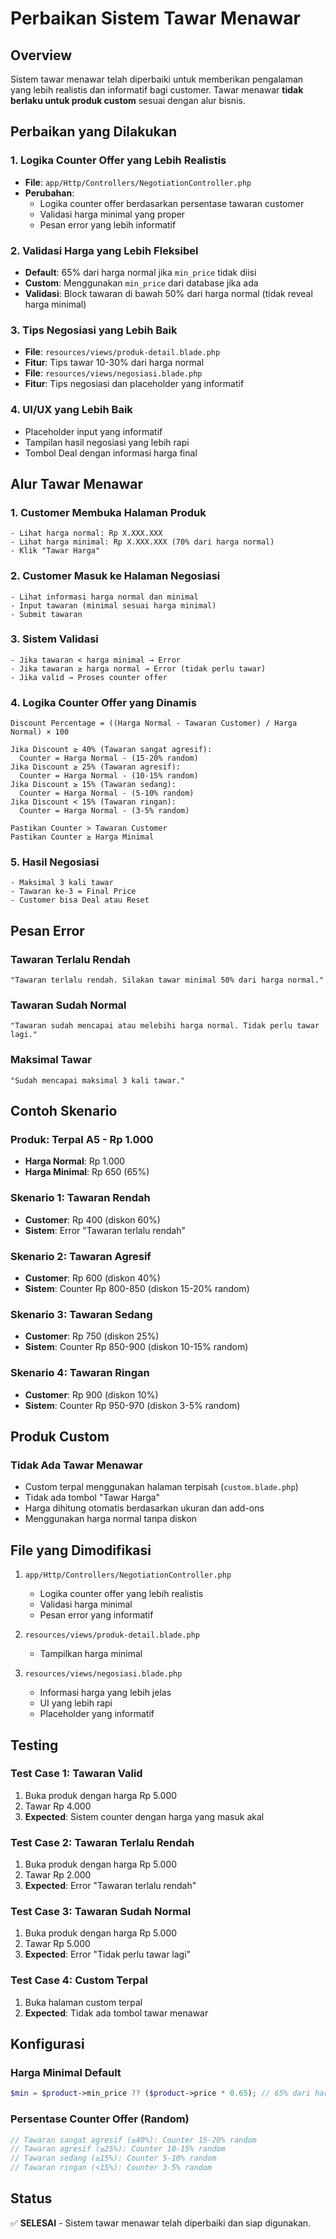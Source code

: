 # Perbaikan Sistem Tawar Menawar

## Overview
Sistem tawar menawar telah diperbaiki untuk memberikan pengalaman yang lebih realistis dan informatif bagi customer. Tawar menawar **tidak berlaku untuk produk custom** sesuai dengan alur bisnis.

## Perbaikan yang Dilakukan

### 1. Logika Counter Offer yang Lebih Realistis
- **File**: `app/Http/Controllers/NegotiationController.php`
- **Perubahan**: 
  - Logika counter offer berdasarkan persentase tawaran customer
  - Validasi harga minimal yang proper
  - Pesan error yang lebih informatif

### 2. Validasi Harga yang Lebih Fleksibel
- **Default**: 65% dari harga normal jika `min_price` tidak diisi
- **Custom**: Menggunakan `min_price` dari database jika ada
- **Validasi**: Block tawaran di bawah 50% dari harga normal (tidak reveal harga minimal)

### 3. Tips Negosiasi yang Lebih Baik
- **File**: `resources/views/produk-detail.blade.php`
- **Fitur**: Tips tawar 10-30% dari harga normal
- **File**: `resources/views/negosiasi.blade.php`
- **Fitur**: Tips negosiasi dan placeholder yang informatif

### 4. UI/UX yang Lebih Baik
- Placeholder input yang informatif
- Tampilan hasil negosiasi yang lebih rapi
- Tombol Deal dengan informasi harga final

## Alur Tawar Menawar

### 1. Customer Membuka Halaman Produk
```
- Lihat harga normal: Rp X.XXX.XXX
- Lihat harga minimal: Rp X.XXX.XXX (70% dari harga normal)
- Klik "Tawar Harga"
```

### 2. Customer Masuk ke Halaman Negosiasi
```
- Lihat informasi harga normal dan minimal
- Input tawaran (minimal sesuai harga minimal)
- Submit tawaran
```

### 3. Sistem Validasi
```
- Jika tawaran < harga minimal → Error
- Jika tawaran ≥ harga normal → Error (tidak perlu tawar)
- Jika valid → Proses counter offer
```

### 4. Logika Counter Offer yang Dinamis
```
Discount Percentage = ((Harga Normal - Tawaran Customer) / Harga Normal) × 100

Jika Discount ≥ 40% (Tawaran sangat agresif):
  Counter = Harga Normal - (15-20% random)
Jika Discount ≥ 25% (Tawaran agresif):
  Counter = Harga Normal - (10-15% random)
Jika Discount ≥ 15% (Tawaran sedang):
  Counter = Harga Normal - (5-10% random)
Jika Discount < 15% (Tawaran ringan):
  Counter = Harga Normal - (3-5% random)

Pastikan Counter > Tawaran Customer
Pastikan Counter ≥ Harga Minimal
```

### 5. Hasil Negosiasi
```
- Maksimal 3 kali tawar
- Tawaran ke-3 = Final Price
- Customer bisa Deal atau Reset
```

## Pesan Error

### Tawaran Terlalu Rendah
```
"Tawaran terlalu rendah. Silakan tawar minimal 50% dari harga normal."
```

### Tawaran Sudah Normal
```
"Tawaran sudah mencapai atau melebihi harga normal. Tidak perlu tawar lagi."
```

### Maksimal Tawar
```
"Sudah mencapai maksimal 3 kali tawar."
```

## Contoh Skenario

### Produk: Terpal A5 - Rp 1.000
- **Harga Normal**: Rp 1.000
- **Harga Minimal**: Rp 650 (65%)

### Skenario 1: Tawaran Rendah
- **Customer**: Rp 400 (diskon 60%)
- **Sistem**: Error "Tawaran terlalu rendah"

### Skenario 2: Tawaran Agresif
- **Customer**: Rp 600 (diskon 40%)
- **Sistem**: Counter Rp 800-850 (diskon 15-20% random)

### Skenario 3: Tawaran Sedang
- **Customer**: Rp 750 (diskon 25%)
- **Sistem**: Counter Rp 850-900 (diskon 10-15% random)

### Skenario 4: Tawaran Ringan
- **Customer**: Rp 900 (diskon 10%)
- **Sistem**: Counter Rp 950-970 (diskon 3-5% random)

## Produk Custom

### Tidak Ada Tawar Menawar
- Custom terpal menggunakan halaman terpisah (`custom.blade.php`)
- Tidak ada tombol "Tawar Harga"
- Harga dihitung otomatis berdasarkan ukuran dan add-ons
- Menggunakan harga normal tanpa diskon

## File yang Dimodifikasi

1. `app/Http/Controllers/NegotiationController.php`
   - Logika counter offer yang lebih realistis
   - Validasi harga minimal
   - Pesan error yang informatif

2. `resources/views/produk-detail.blade.php`
   - Tampilkan harga minimal

3. `resources/views/negosiasi.blade.php`
   - Informasi harga yang lebih jelas
   - UI yang lebih rapi
   - Placeholder yang informatif

## Testing

### Test Case 1: Tawaran Valid
1. Buka produk dengan harga Rp 5.000
2. Tawar Rp 4.000
3. **Expected**: Sistem counter dengan harga yang masuk akal

### Test Case 2: Tawaran Terlalu Rendah
1. Buka produk dengan harga Rp 5.000
2. Tawar Rp 2.000
3. **Expected**: Error "Tawaran terlalu rendah"

### Test Case 3: Tawaran Sudah Normal
1. Buka produk dengan harga Rp 5.000
2. Tawar Rp 5.000
3. **Expected**: Error "Tidak perlu tawar lagi"

### Test Case 4: Custom Terpal
1. Buka halaman custom terpal
2. **Expected**: Tidak ada tombol tawar menawar

## Konfigurasi

### Harga Minimal Default
```php
$min = $product->min_price ?? ($product->price * 0.65); // 65% dari harga normal
```

### Persentase Counter Offer (Random)
```php
// Tawaran sangat agresif (≥40%): Counter 15-20% random
// Tawaran agresif (≥25%): Counter 10-15% random
// Tawaran sedang (≥15%): Counter 5-10% random
// Tawaran ringan (<15%): Counter 3-5% random
```

## Status
✅ **SELESAI** - Sistem tawar menawar telah diperbaiki dan siap digunakan.
